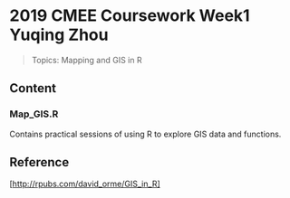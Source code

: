 # 2019 CMEE Coursework Week1 Yuqing Zhou
> Topics: Mapping and GIS in R

## Content

### Map_GIS.R
Contains practical sessions of using R to explore GIS data and functions.

## Reference

[http://rpubs.com/david_orme/GIS_in_R]
